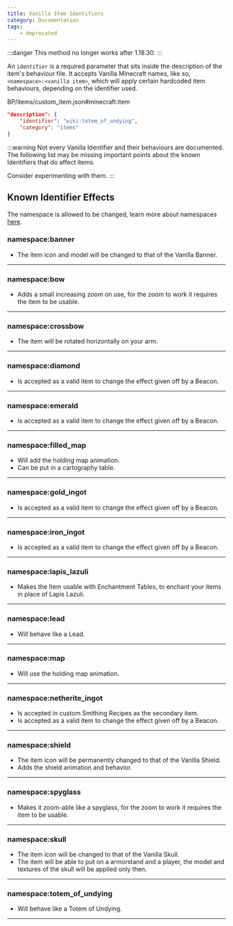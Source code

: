 ```yaml
---
title: Vanilla Item Identifiers
category: Documentation
tags:
    - deprecated
---
```


:::danger
This method no longer works after 1.18.30.
:::

An `identifier` is a required parameter that sits inside the description of the item's behaviour file.
It accepts Vanilla Minecraft names, like so, `<namespace>:<vanilla item>`, which will apply certain hardcoded item behaviours, depending on the identifier used.

<CodeHeader>BP/items/custom_item.json#minecraft:item</CodeHeader>

```json
"description": {
    "identifier": "wiki:totem_of_undying",
    "category": "items"
}
```

:::warning
Not every Vanilla Identifier and their behaviours are documented. The following list may be missing important points about the known Identifiers that do affect items.

Consider experimenting with them.
:::

## Known Identifier Effects

The namespace is allowed to be changed, learn more about namespaces [here](/concepts/namespaces).

### namespace:banner

-   The item icon and model will be changed to that of the Vanilla Banner.

---

### namespace:bow

-   Adds a small increasing zoom on use, for the zoom to work it requires the item to be usable.

---

### namespace:crossbow

-   The item will be rotated horizontally on your arm.

---

### namespace:diamond

-   Is accepted as a valid item to change the effect given off by a Beacon.

---

### namespace:emerald

-   Is accepted as a valid item to change the effect given off by a Beacon.

---

### namespace:filled_map

-   Will add the holding map animation.
-   Can be put in a cartography table.

---

### namespace:gold_ingot

-   Is accepted as a valid item to change the effect given off by a Beacon.

---

### namespace:iron_ingot

-   Is accepted as a valid item to change the effect given off by a Beacon.

---

### namespace:lapis_lazuli

-   Makes the Item usable with Enchantment Tables, to enchant your items in place of Lapis Lazuli.

---

### namespace:lead

-   Will behave like a Lead.

---

### namespace:map

-   Will use the holding map animation.

---

### namespace:netherite_ingot

-   Is accepted in custom Smithing Recipes as the secondary item.
-   Is accepted as a valid item to change the effect given off by a Beacon.

---

### namespace:shield

-   The item icon will be permanently changed to that of the Vanilla Shield.
-   Adds the shield animation and behavior.

---

### namespace:spyglass

-   Makes it zoom-able like a spyglass, for the zoom to work it requires the item to be usable.

---

### namespace:skull

-   The item icon will be changed to that of the Vanilla Skull.
-   The item will be able to put on a armorstand and a player, the model and textures of the skull will be applied only then.

---

### namespace:totem_of_undying

-   Will behave like a Totem of Undying.

---
